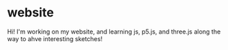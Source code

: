 # website
Hi!
I'm working on my website, and learning js, p5.js, and three.js along the way to ahve interesting sketches!

